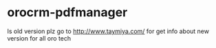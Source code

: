 # orocrm-pdfmanager
Is old version plz go to http://www.taymiya.com/ for get info about new version for all oro tech
